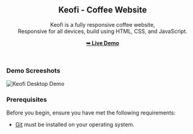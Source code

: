 <div align="center">

  <h2 align="center">Keofi - Coffee Website</h2>

  Keofi is a fully responsive coffee website, <br />Responsive for all devices, build using HTML, CSS, and JavaScript.

  <a href="https://keofi-coffee-station-srijan-gulatis-projects.vercel.app/"><strong>➥ Live Demo</strong></a>

</div>

<br />

### Demo Screeshots

![Keofi Desktop Demo](https://github.com/SrijanGulati36/Keofi_Coffee_Station/blob/main/readme-images/demo-1.png")

### Prerequisites

Before you begin, ensure you have met the following requirements:

* [Git](https://git-scm.com/downloads "Download Git") must be installed on your operating system.

